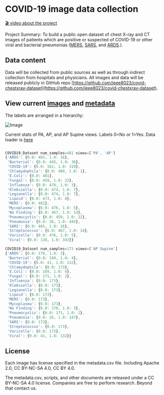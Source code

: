 # COVID-19 image data collection

  [🎬 video about the project](https://www.youtube.com/watch?v=ineWmqfelEQ)

  Project Summary: To build a public open dataset of chest X-ray and CT images of patients which are positive or suspected of COVID-19 or other viral and bacterial pneumonias ([MERS](https://en.wikipedia.org/wiki/Middle_East_respiratory_syndrome), [SARS](https://en.wikipedia.org/wiki/Severe_acute_respiratory_syndrome), and [ARDS](https://en.wikipedia.org/wiki/Acute_respiratory_distress_syndrome).).

  ## Data content

  Data will be collected from public sources as well as through indirect collection from hospitals and physicians.
  All images and data will be released publicly in GitHub repo [https://github.com/ieee8023/covid-chestxray-dataset](https://github.com/ieee8023/covid-chestxray-dataset).

  ## View current [images](https://github.com/ieee8023/covid-chestxray-dataset/tree/master/images) and [metadata](https://github.com/ieee8023/covid-chestxray-dataset/blob/master/metadata.csv)

  The labels are arranged in a hierarchy:

  ![Image](https://github.com/ieee8023/covid-chestxray-dataset/blob/master/docs/hierarchy.jpg)

  Current stats of PA, AP, and AP Supine views. Labels 0=No or 1=Yes. Data loader is [here](https://github.com/mlmed/torchxrayvision/blob/master/torchxrayvision/datasets.py#L867)

  ```js

  COVID19_Dataset num_samples=481 views=['PA', 'AP']
  {'ARDS': {0.0: 465, 1.0: 16},
   'Bacterial': {0.0: 445, 1.0: 36},
   'COVID-19': {0.0: 162, 1.0: 319},
   'Chlamydophila': {0.0: 480, 1.0: 1},
   'E.Coli': {0.0: 481},
   'Fungal': {0.0: 459, 1.0: 22},
   'Influenza': {0.0: 478, 1.0: 3},
   'Klebsiella': {0.0: 474, 1.0: 7},
   'Legionella': {0.0: 474, 1.0: 7},
   'Lipoid': {0.0: 473, 1.0: 8},
   'MERS': {0.0: 481},
   'Mycoplasma': {0.0: 476, 1.0: 5},
   'No Finding': {0.0: 467, 1.0: 14},
   'Pneumocystis': {0.0: 459, 1.0: 22},
   'Pneumonia': {0.0: 36, 1.0: 445},
   'SARS': {0.0: 465, 1.0: 16},
   'Streptococcus': {0.0: 467, 1.0: 14},
   'Varicella': {0.0: 476, 1.0: 5},
   'Viral': {0.0: 138, 1.0: 343}}

  COVID19_Dataset num_samples=173 views=['AP Supine']
  {'ARDS': {0.0: 170, 1.0: 3},
   'Bacterial': {0.0: 169, 1.0: 4},
   'COVID-19': {0.0: 41, 1.0: 132},
   'Chlamydophila': {0.0: 173},
   'E.Coli': {0.0: 169, 1.0: 4},
   'Fungal': {0.0: 171, 1.0: 2},
   'Influenza': {0.0: 173},
   'Klebsiella': {0.0: 173},
   'Legionella': {0.0: 173},
   'Lipoid': {0.0: 173},
   'MERS': {0.0: 173},
   'Mycoplasma': {0.0: 173},
   'No Finding': {0.0: 170, 1.0: 3},
   'Pneumocystis': {0.0: 171, 1.0: 2},
   'Pneumonia': {0.0: 26, 1.0: 147},
   'SARS': {0.0: 173},
   'Streptococcus': {0.0: 173},
   'Varicella': {0.0: 173},
   'Viral': {0.0: 41, 1.0: 132}}

  ```

  ## License

  Each image has license specified in the metadata.csv file. Including Apache 2.0, CC BY-NC-SA 4.0, CC BY 4.0.

  The metadata.csv, scripts, and other documents are released under a CC BY-NC-SA 4.0 license. Companies are free to perform research. Beyond that contact us.